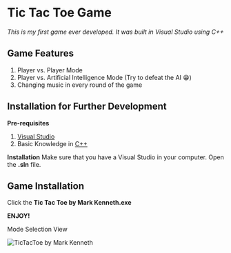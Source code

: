 # Tic Tac Toe Game
*This is my first game ever developed. It was built in Visual Studio using C++*

## Game Features

 1. Player vs. Player Mode
 2. Player vs. Artificial Intelligence Mode (Try to defeat the AI 😁)
 4. Changing music in every round of the game

## Installation for Further Development


**Pre-requisites**
1. [Visual Studio](https://visualstudio.microsoft.com/)
2. Basic Knowledge in [C++](https://www.w3schools.com/cpp/)

**Installation**
Make sure that you have a Visual Studio in your computer. Open the **.sln** file.

## Game Installation
Click the **Tic Tac Toe by Mark Kenneth.exe**

**ENJOY!**

Mode Selection View

![TicTacToe by Mark Kenneth](https://imgur.com/TIr9rq0.png)
